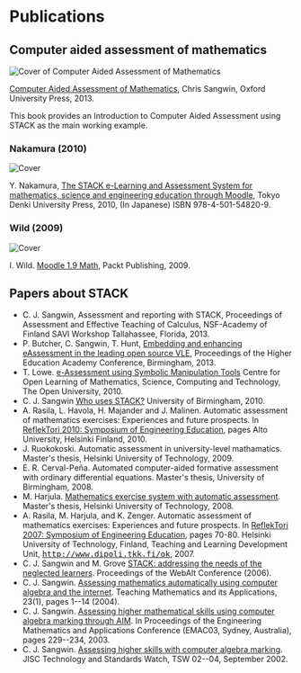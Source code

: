 # Publications

## Computer aided assessment of mathematics

![Cover of Computer Aided Assessment of Mathematics](%CONTENT/CAACover.jpg)  

[Computer Aided Assessment of Mathematics](http://ukcatalogue.oup.com/product/9780199660353.do#.UklVZtKSJuc), Chris Sangwin, Oxford University Press, 2013.

This book provides an Introduction to Computer Aided Assessment using STACK as the main working example.

### Nakamura (2010)

![Cover](%CONTENT/NakamuraCover.jpg) 

Y. Nakamura, [The STACK e-Learning and Assessment System for mathematics, science and engineering education through Moodle](http://books.rakuten.co.jp/rb/%E6%95%B0%E5%AD%A6e%E3%83%A9%E3%83%BC%E3%83%8B%E3%83%B3%E3%82%B0-%E6%95%B0%E5%BC%8F%E8%A7%A3%E7%AD%94%E8%A9%95%E4%BE%A1%E3%82%B7%E3%82%B9%E3%83%86%E3%83%A0%EF%BC%B3%EF%BC%B4%EF%BC%A1%EF%BC%A3%EF%BC%AB%E3%81%A8%EF%BC%AD%EF%BD%8F%EF%BD%8F%EF%BD%84%EF%BD%8C%EF%BD%85%E3%81%AB%E3%82%88%E3%82%8B-%E4%B8%AD%E6%9D%91%E6%B3%B0%E4%B9%8B-9784501548209/item/6640557/), Tokyo Denki University Press, 2010, (In Japanese) ISBN 978-4-501-54820-9.

### Wild (2009)

![Cover](%CONTENT/WildCover.jpg) 

I. Wild.  [Moodle 1.9 Math](http://www.packtpub.com/moodle-1-9-math/book), Packt Publishing, 2009.


## Papers about STACK

* C. J. Sangwin, Assessment and reporting with STACK, Proceedings of Assessment and Effective Teaching of Calculus, NSF-Academy of Finland SAVI Workshop Tallahassee, Florida, 2013.
* P. Butcher, C. Sangwin, T. Hunt, [Embedding and enhancing eAssessment in the leading open source VLE](http://www.heacademy.ac.uk/assets/documents/disciplines/stem/conf-proceedings-2013/GEN/gen_049.pdf), Proceedings of the Higher Education Academy Conference, Birmingham, 2013.
* T. Lowe. [e-Assessment using Symbolic Manipulation Tools](http://www.open.ac.uk/opencetl/resources/details/detail.php?itemId=4b6abb677f175) Centre for Open Learning of Mathematics, Science, Computing and Technology, The Open University, 2010.
* C. J. Sangwin [Who uses STACK?](http://web.mat.bham.ac.uk/C.J.Sangwin/Publications/2010-3-1-STACK.pdf) University of Birmingham, 2010.
* A. Rasila, L. Havola, H. Majander and J. Malinen. Automatic assessment of mathematics exercises: Experiences and future prospects. In [ReflekTori 2010: Symposium of Engineering Education](http://opetuki2.tkk.fi/p/reflektori2010/index.en.php), pages Alto University, Helsinki Finland, 2010.
* J. Ruokokoski.  Automatic assessment in university-level mathamatics.  Master's thesis, Helsinki University of Technology, 2009.
* E. R. Cerval-Peña. Automated computer-aided formative assessment with ordinary differential equations. Master's thesis, University of Birmingham, 2008.
* M. Harjula. [Mathematics exercise system with automatic assessment](http://intmath.org/home/aharjula/). Master's thesis, Helsinki University of Technology, 2008.
* A. Rasila, M. Harjula, and K. Zenger. Automatic assessment of mathematics exercises: Experiences and future prospects. In [ReflekTori 2007: Symposium of Engineering Education](http://opetuki.tkk.fi/p/reflektori2007en/?p=english), pages 70-80. Helsinki University of Technology, Finland, Teaching and Learning Development Unit, <tt><http://www.dipoli.tkk.fi/ok></tt>, 2007.
* C. J. Sangwin and M. Grove [STACK: addressing the needs of the neglected learners](http://web.mat.bham.ac.uk/C.J.Sangwin/Publications/2006WebAlt.pdf). Proceedings of the WebAlt Conference (2006).
* C. J. Sangwin. [Assessing mathematics automatically using computer algebra and the internet](http://web.mat.bham.ac.uk/C.J.Sangwin/Publications/tma03.pdf). Teaching Mathematics and its Applications, 23(1), pages 1--14 (2004).
* C. J. Sangwin. [Assessing higher mathematical skills using computer algebra marking through AIM](http://web.mat.bham.ac.uk/C.J.Sangwin/Publications/Emac03.pdf). In Proceedings of the Engineering Mathematics and Applications Conference (EMAC03, Sydney, Australia), pages 229--234, 2003.
* C. J. Sangwin. [Assessing higher skills with computer algebra marking](http://www.jisc.ac.uk/techwatch/). JISC Technology and Standards Watch, TSW 02--04, September 2002.


